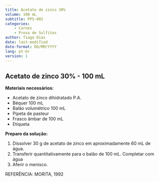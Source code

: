 ```yaml
---
title: Acetato de zinco 30%
volume: 100 mL
subtitle: PPS-002
categories:
    - Carnes
    - Prova de Sulfitos
author: Tiago Dias
date: last-modified
date-format: DD/MM/YYYY
lang: pt-br
version: 1
---
```


## Acetato de zinco 30% - 100 mL

**Materiais necessários:**

- Acetato de zinco dihidratado P.A.
- Béquer 100 mL
- Balão volumétrico 100 mL
- Pipeta de pasteur
- Frasco âmbar de 100 mL
- Etiqueta

**Preparo da solução:**

1. Dissolver 30 g de acetato de zinco em aproximadamente 60 mL de água.
2. Transferir quantitativamente para o balão de 100 mL. Completar com água
3. Aferir o menisco.

REFERÊNCIA: MORITA, 1992
